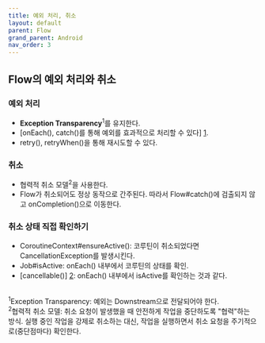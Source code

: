 ```yaml
---
title: 예외 처리, 취소
layout: default
parent: Flow
grand_parent: Android
nav_order: 3
---
```


## Flow의 예외 처리와 취소
### 예외 처리
- **Exception Transparency**<sup>1</sup>를 유지한다.<br/>
- [onEach(), catch()를 통해 예외를 효과적으로 처리할 수 있다] [1].<br/>
- retry(), retryWhen()을 통해 재시도할 수 있다.<br/>

### 취소
- 협력적 취소 모델<sup>2</sup>을 사용한다.<br/>
- Flow가 취소되어도 정상 동작으로 간주된다. 따라서 Flow#catch()에 검출되지 않고 onCompletion()으로 이동한다.<br/>

### 취소 상태 직접 확인하기
- CoroutineContext#ensureActive(): 코루틴이 취소되었다면 CancellationException를 발생시킨다.<br/>
- Job#isActive: onEach() 내부에서 코루틴의 상태를 확인.<br/>
- [cancellable()] [2]: onEach() 내부에서 isActive를 확인하는 것과 같다.<br/><br/>

<sup>1</sup>Exception Transparency: 예외는 Downstream으로 전달되어야 한다.<br/>
<sup>2</sup>협력적 취소 모델: 취소 요청이 발생했을 때 안전하게 작업을 중단하도록 "협력"하는 방식. 실행 중인 작업을 강제로 취소하는 대신, 작업을 실행하면서 취소 요청을 주기적으로(중단점마다) 확인한다.<br/>

[1]: https://simplecode.kr/42
[2]: https://kotlinlang.org/api/kotlinx.coroutines/kotlinx-coroutines-core/kotlinx.coroutines.flow/cancellable.html